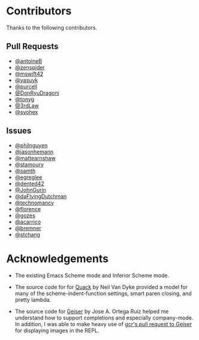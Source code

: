 # Contributors

Thanks to the following contributors.

## Pull Requests

- [@antoineB](https://github.com/antoineB)
- [@zenspider](https://github.com/zenspider)
- [@mswift42](https://github.com/mswift42)
- [@yasuyk](https://github.com/yasuyk)
- [@purcell](https://github.com/purcell)
- [@DonRyuDragoni](https://github.com/DonRyuDragoni)
- [@tonyg](https://github.com/tonyg)
- [@3rdLaw](https://github.com/3rdLaw)
- [@syohex](https://github.com/syohex)

## Issues

- [@philnguyen](https://github.com/philnguyen)
- [@jasonhemann](https://github.com/jasonhemann)
- [@mattearnshaw](https://github.com/mattearnshaw)
- [@stamourv](https://github.com/stamourv)
- [@samth](https://github.com/samth)
- [@egreglee](https://github.com/egreglee)
- [@dented42](https://github.com/dented42)
- [@JohnGurin](https://github.com/JohnGurin)
- [@daFlyingDutchman](https://github.com/daFlyingDutchman)
- [@technomancy](https://github.com/technomancy)
- [@florence](https://github.com/florence)
- [@gozes](https://github.com/gozes)
- [@acarrico](https://github.com/acarrico)
- [@bremner](https://github.com/bremner)
- [@stchang](https://github.com/stchang)

# Acknowledgements

- The existing Emacs Scheme mode and Inferior Scheme mode.

- The source code for for [Quack] by Neil Van Dyke provided a model
  for many of the scheme-indent-function settings, smart paren
  closing, and pretty lambda.

- The source code for [Geiser] by Jose A. Ortega Ruiz helped me
  understand how to support completions and especially company-mode.
  In addition, I was able to make heavy use of [gcr's pull request to
  Geiser] for displaying images in the REPL.

[Geiser]: http://www.nongnu.org/geiser/
[Quack]: http://www.neilvandyke.org/quack/
[gcr's pull request to Geiser]: https://github.com/jaor/geiser/pull/1
